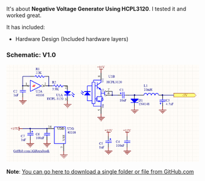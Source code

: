 It's about **Negative Voltage Generator Using HCPL3120**.
I tested it and worked great.

It has included:
- Hardware Design (Included hardware layers)

### Schematic: V1.0
![](https://github.com/AliRezaJoodi/Electronic-Modules/blob/main/Power%20Supply_Negative%20Voltage_HCPL3120/Hardware/V1.0.png?raw=true)


**Note**: [You can go here to download a single folder or file from GitHub.com](https://minhaskamal.github.io/DownGit/#/home)
